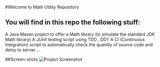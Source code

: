 #Welcome to Math Utility Repository

## You will find in this repo the following stuff:

A Java Maven project to offer a Math library (to simulate the standard JDK Math library)
A JUnit testing script using TDD , DDT
A CI (Continuous Integration) script to automatically check the quanlily of source code and deloy to server
...

##Screen-shots 
![Project Screenshot](/screenshots/project_screenshot.png)
